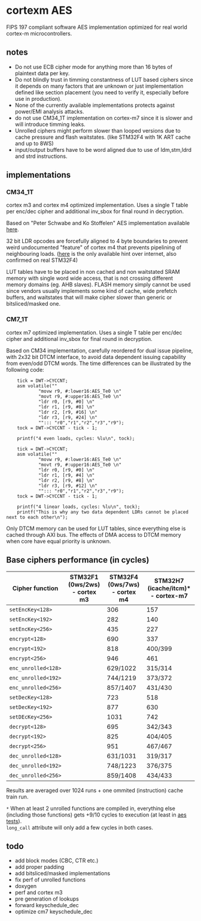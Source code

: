 # cortexm AES

FIPS 197 compliant software AES implementation optimized for real world cortex-m microcontrollers.


## notes
- Do not use ECB cipher mode for anything more than 16 bytes of plaintext data per key.
- Do not blindly trust in timming constantness of LUT based ciphers since it depends on many factors that are 
unknown or just implementation defined like section placement (you need to verify it, especially before use in production).
- None of the currently available implementations protects against power/EMI analysis attacks.
- do not use CM34_1T implementation on cortex-m7 since it is slower and will introduce timming leaks.
- Unrolled ciphers might perform slower than looped versions due to cache pressure and flash waitstates. (like STM32F4 with 1K ART cache and up to 8WS) 
- input/output buffers have to be word aligned due to use of ldm,stm,ldrd and strd instructions.

## implementations

### CM34_1T

cortex m3 and cortex m4 optimized implementation.
Uses a single T table per enc/dec cipher and additional inv_sbox for final round in decryption.

Based on "Peter Schwabe and Ko Stoffelen" AES implementation available [here](https://github.com/Ko-/aes-armcortexm).

32 bit LDR opcodes are forcefully aligned to 4 byte boundaries to prevent weird undocumented "feature" of cortex m4 that prevents pipelining of neighbouring loads. 
([here](https://community.arm.com/processors/f/discussions/4069/cortex-m3-pipelining-of-consecutive-ldr-instructions-to-different-memory-regions) is the 
only available hint over internet, also confirmed on real STM32F4)

LUT tables have to be placed in non cached and non waitstated SRAM memory with single word wide access, that is not crossing different memory domains (eg. AHB slaves).
FLASH memory simply cannot be used since vendors usually implements some kind of cache, wide prefetch buffers, and waitstates that will make cipher slower than generic or bitsliced/masked one.

### CM7_1T

cortex m7 optimized implementation.
Uses a single T table per enc/dec cipher and additional inv_sbox for final round in decryption.

Based on CM34 implementation, carefully reordered for dual issue pipeline, with 2x32 bit DTCM interface, to avoid data dependent issuing capability from even/odd DTCM words.
The time differences can be illustrated by the following code:
```
	tick = DWT->CYCCNT;
	asm volatile(""
			"movw r9, #:lower16:AES_Te0 \n"
			"movt r9, #:upper16:AES_Te0 \n"
			"ldr r0, [r9, #0] \n"
			"ldr r1, [r9, #8] \n"
			"ldr r2, [r9, #16] \n"
			"ldr r3, [r9, #24] \n"
			""::: "r0","r1","r2","r3","r9");
	tock = DWT->CYCCNT - tick - 1;

	printf("4 even loads, cycles: %lu\n", tock);

	tick = DWT->CYCCNT;
	asm volatile(""
			"movw r9, #:lower16:AES_Te0 \n"
			"movt r9, #:upper16:AES_Te0 \n"
			"ldr r0, [r9, #0] \n"
			"ldr r1, [r9, #4] \n"
			"ldr r2, [r9, #8] \n"
			"ldr r3, [r9, #12] \n"
			""::: "r0","r1","r2","r3","r9");
	tock = DWT->CYCCNT - tick - 1;

	printf("4 linear loads, cycles: %lu\n", tock);
	printf("This is why any two data dependent LDRs cannot be placed next to each other\n");
```

Only DTCM memory can be used for LUT tables, since everything else is cached through AXI bus.
The effects of DMA access to DTCM memory when core have equal priority is unknown.

## Base ciphers performance (in cycles)

| Cipher function     | STM32F1 (0ws/2ws) - cortex m3 | STM32F4 (0ws/7ws) - cortex m4 | STM32H7 (icache/itcm)* - cortex-m7 |
|---------------------|-------------------------------|-------------------------------|------------------------------------|
| `setEncKey<128>`    |  | 306      | 157 |
| `setEncKey<192>`    |  | 282      | 140 |
| `setEncKey<256>`    |  | 435      | 227 |
| `encrypt<128>`      |  | 690      | 337 |
| `encrypt<192>`      |  | 818      | 400/399 |
| `encrypt<256>`      |  | 946      | 461 |
| `enc_unrolled<128>` |  | 629/1022 | 315/314 |
| `enc_unrolled<192>` |  | 744/1219 | 373/372 | 
| `enc_unrolled<256>` |  | 857/1407 | 431/430 | 
| `setDecKey<128>`    |  | 723      | 518 |
| `setDecKey<192>`    |  | 877      | 630 |
| `setDEcKey<256>`    |  | 1031     | 742 |
| `decrypt<128>`      |  | 695      | 342/343 |
| `decrypt<192>`      |  | 825      | 404/405 |
| `decrypt<256>`      |  | 951      | 467/467 |
| `dec_unrolled<128>` |  | 631/1031 | 319/317 |
| `dec_unrolled<192>` |  | 748/1223 | 376/375 |
| `dec_unrolled<256>` |  | 859/1408 | 434/433 | 

Results are averaged over 1024 runs + one ommited (instruction) cache train run.

`*` When at least 2 unrolled functions are compiled in, everything else (including those functions) gets +9/10 cycles to execution (at least in [aes tests](aes_tests.hpp)).  
`long_call` attribute will only add a few cycles in both cases.

## todo
- add block modes (CBC, CTR etc.)
- add proper padding
- add bitsliced/masked implementations
- fix perf of unrolled functions
- doxygen
- perf and cortex m3
- pre generation of lookups
- forward keyschedule_dec 
- optimize cm7 keyschedule_dec